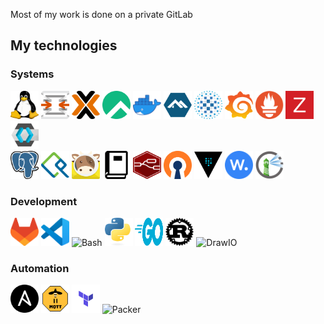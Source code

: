 Most of my work is done on a private GitLab

## My technologies
### Systems
<div>
<img src="https://raw.githubusercontent.com/walkxcode/dashboard-icons/main/svg/tux.svg" alt="Linux" width="45" height="45"/>
<img src="https://raw.githubusercontent.com/walkxcode/dashboard-icons/main/svg/opnsense.svg" alt="OPNSense" width="45" height="45"/>
<img src="https://raw.githubusercontent.com/walkxcode/dashboard-icons/main/svg/proxmox.svg" alt="Proxmox" width="45" height="45"/>
<img src="https://raw.githubusercontent.com/walkxcode/dashboard-icons/main/svg/rocky-linux.svg" alt="Rocky Linux" width="45" height="45"/>
<img src="https://raw.githubusercontent.com/walkxcode/dashboard-icons/main/svg/docker-moby.svg" alt="Docker" width="45" height="45"/>
<img src="https://raw.githubusercontent.com/walkxcode/dashboard-icons/main/svg/alpine.svg" alt="Alpine Linux" width="45" height="45"/>
<img src="https://raw.githubusercontent.com/walkxcode/dashboard-icons/main/svg/haproxy.svg" alt="HAProxy" width="45" height="45"/>
<img src="https://raw.githubusercontent.com/walkxcode/dashboard-icons/main/svg/grafana.svg" alt="Grafana" width="45" height="45"/>
<img src="https://raw.githubusercontent.com/walkxcode/dashboard-icons/main/svg/prometheus.svg" alt="Prometheus" width="45" height="45"/>
<img src="https://raw.githubusercontent.com/walkxcode/dashboard-icons/main/svg/zabbix.svg" alt="Zabbix" width="45" height="45"/>
<img src="https://raw.githubusercontent.com/walkxcode/dashboard-icons/main/svg/keycloak.svg" alt="KeyCloak" width="45" height="45"/>
<br>
<img src="https://raw.githubusercontent.com/walkxcode/dashboard-icons/main/svg/postgres.svg" alt="Postgres" width="45" height="45"/>
<img src="https://raw.githubusercontent.com/walkxcode/dashboard-icons/main/svg/freeipa.svg" alt="FreeIPA" width="45" height="45"/>
<img src="https://raw.githubusercontent.com/walkxcode/dashboard-icons/main/svg/mailcow.svg" alt="MailCow" width="45" height="45"/>
<img src="https://raw.githubusercontent.com/walkxcode/dashboard-icons/main/svg/mkdocs.svg" alt="MKDocs" width="45" height="45"/>
<img src="https://raw.githubusercontent.com/walkxcode/dashboard-icons/main/svg/node-red.svg" alt="NodeRed" width="45" height="45"/>
<img src="https://raw.githubusercontent.com/walkxcode/dashboard-icons/main/svg/openvpn.svg" alt="OpenVPN" width="45" height="45"/>
<img src="https://raw.githubusercontent.com/walkxcode/dashboard-icons/main/svg/vault.svg" alt="Vault" width="45" height="45"/>
<img src="https://raw.githubusercontent.com/walkxcode/dashboard-icons/main/svg/wazuh.svg" alt="Wazuh" width="45" height="45"/>
<img src="https://raw.githubusercontent.com/walkxcode/dashboard-icons/main/svg/harbor.svg" alt="Harbor" width="45" height="45"/>
</div>

### Development
<div>
<img src="https://raw.githubusercontent.com/walkxcode/dashboard-icons/main/svg/gitlab.svg" alt="GitLab" width="45" height="45"/>
<img src="https://raw.githubusercontent.com/walkxcode/dashboard-icons/main/svg/vscode.svg" alt="vsCode" width="45" height="45"/>
<img src="https://raw.githubusercontent.com/odb/official-bash-logo/master/assets/Logos/Icons/SVG/512x512.svg" alt="Bash" width="45" height="45"/>
<img src="https://raw.githubusercontent.com/walkxcode/dashboard-icons/main/svg/python.svg" alt="Python" width="45" height="45"/>
<img src="https://raw.githubusercontent.com/walkxcode/dashboard-icons/main/svg/go.svg" alt="GO" width="45" height="45"/>
<img src="https://raw.githubusercontent.com/walkxcode/dashboard-icons/main/svg/rust.svg" alt="Rust" width="45" height="45"/>
<img src="https://cdn.jsdelivr.net/gh/walkxcode/dashboard-icons/png/draw-io.png" alt="DrawIO" width="45" height="45"/>
</div>

### Automation
<div>
  <img src="https://raw.githubusercontent.com/walkxcode/dashboard-icons/main/svg/ansible.svg" alt="Ansible" width="45" height="45"/>
  <img src="https://raw.githubusercontent.com/walkxcode/dashboard-icons/main/svg/zigbee2mqtt.svg" alt="Zigbee2MQTT" width="45" height="45"/>
  <img src="https://raw.githubusercontent.com/walkxcode/dashboard-icons/main/svg/terraform.svg" alt="Terraform" width="45" height="45"/>
  <img src="https://www.datocms-assets.com/58478/1638283616-packer.svg" alt="Packer" width="45" height="45" />
<div/>
